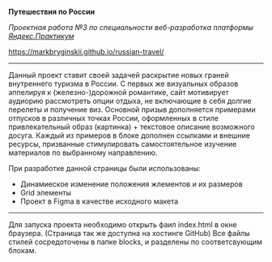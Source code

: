 **Путешествия по России**

_Проектная работа №3 по специальности веб-разработка платформы [Яндекс.Практикум][1]_

[1]: https://praktikum.yandex.ru/web/

https://markbryginskii.github.io/russian-travel/

---------------------------------------

Данный проект ставит своей задачей раскрытие новых граней внутреннего туризма в России. С первых же визуальных образов аппелируя к (железно-)дорожной романтике, сайт мотивирует аудиорию рассмотреть опции отдыха, не включающие в себя долгие перелеты и получение виз. Основной призыв дополняется примерами отпусков в различных точках России, оформленных в стиле привлекательный образ (картинка) + текстовое описание возможного досуга. Каждый из примеров в блоке дополнен ссылками и внешние ресурсы, призванные стимулировать самостоятельное изучение материалов по выбранному направлению.

При разработке данной страницы были использованы:

- Динамиеское изменение положения жлементов и их размеров
- Grid элементы
- Проект в Figma в качестве исходного макета

---------------------------------------

Для запуска проекта необходимо открыть фаил index.html в окне браузера.
(Страница так же доступна на хостинге GitHub)
Все файлы стилей сосредоточены в папке blocks, и разделены по соответсвующим блокам.
